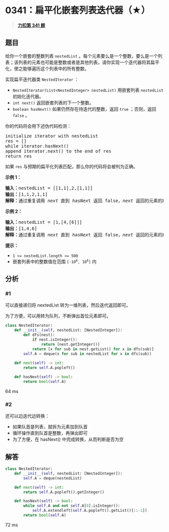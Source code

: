 # 0341：扁平化嵌套列表迭代器（★）


> <u>**[力扣第 341 题](https://leetcode.cn/problems/flatten-nested-list-iterator/)**</u>

## 题目

<p>给你一个嵌套的整数列表 <code>nestedList</code> 。每个元素要么是一个整数，要么是一个列表；该列表的元素也可能是整数或者是其他列表。请你实现一个迭代器将其扁平化，使之能够遍历这个列表中的所有整数。</p>

<p>实现扁平迭代器类 <code>NestedIterator</code> ：</p>

<ul>
<li><code>NestedIterator(List&lt;NestedInteger&gt; nestedList)</code> 用嵌套列表 <code>nestedList</code> 初始化迭代器。</li>
<li><code>int next()</code> 返回嵌套列表的下一个整数。</li>
<li><code>boolean hasNext()</code> 如果仍然存在待迭代的整数，返回 <code>true</code> ；否则，返回 <code>false</code> 。</li>
</ul>

<p>你的代码将会用下述伪代码检测：</p>

<pre>
initialize iterator with nestedList
res = []
while iterator.hasNext()
append iterator.next() to the end of res
return res</pre>

<p>如果 <code>res</code> 与预期的扁平化列表匹配，那么你的代码将会被判为正确。</p>



<p><strong>示例 1：</strong></p>

<pre>
<strong>输入：</strong>nestedList = [[1,1],2,[1,1]]
<strong>输出：</strong>[1,1,2,1,1]
<strong>解释：</strong>通过重复调用 <em>next </em>直到 <em>hasNex</em>t 返回 false，<em>next </em>返回的元素的顺序应该是: <code>[1,1,2,1,1]</code>。</pre>

<p><strong>示例 2：</strong></p>

<pre>
<strong>输入：</strong>nestedList = [1,[4,[6]]]
<strong>输出：</strong>[1,4,6]
<strong>解释：</strong>通过重复调用 <em>next </em>直到 <em>hasNex</em>t 返回 false，<em>next </em>返回的元素的顺序应该是: <code>[1,4,6]</code>。
</pre>



<p><strong>提示：</strong></p>

<ul>
<li><code>1 &lt;= nestedList.length &lt;= 500</code></li>
<li>嵌套列表中的整数值在范围 <code>[-10<sup>6</sup>, 10<sup>6</sup>]</code> 内</li>
</ul>


## 分析

### #1

可以直接递归将 nextedList 转为一维列表，然后迭代返回即可。

为了方便，可以用转为队列，不断弹出首位元素即可。

```python
class NestedIterator:
    def __init__(self, nestedList: [NestedInteger]):
        def dfs(nest):
            if nest.isInteger():
                return [nest.getInteger()]
            return [x for sub in nest.getList() for x in dfs(sub)]
        self.A = deque(x for sub in nestedList for x in dfs(sub))
    
    def next(self) -> int:
        return self.A.popleft()

    def hasNext(self) -> bool:
        return bool(self.A)
```
64 ms

### #2

还可以边迭代边转换：
- 如果队首是列表，就拆为元素加到队首
- 循环操作直到队首是整数，再弹出即可
- 为了方便，在 hasNext() 中完成转换，从而判断是否为空

## 解答


```python
class NestedIterator:
    def __init__(self, nestedList: [NestedInteger]):
        self.A = deque(nestedList)

    def next(self) -> int:
        return self.A.popleft().getInteger()

    def hasNext(self) -> bool:
        while self.A and not self.A[0].isInteger():
            self.A.extendleft(self.A.popleft().getList()[::-1])
        return bool(self.A)
```
72 ms


